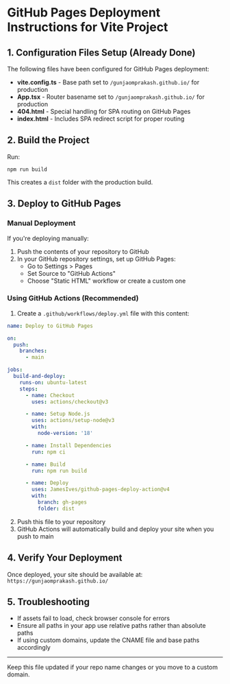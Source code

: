 # GitHub Pages Deployment Instructions for Vite Project

## 1. Configuration Files Setup (Already Done)

The following files have been configured for GitHub Pages deployment:

- **vite.config.ts** - Base path set to `/gunjaomprakash.github.io/` for production
- **App.tsx** - Router basename set to `/gunjaomprakash.github.io/` for production
- **404.html** - Special handling for SPA routing on GitHub Pages
- **index.html** - Includes SPA redirect script for proper routing

## 2. Build the Project

Run:
```
npm run build
```
This creates a `dist` folder with the production build.

## 3. Deploy to GitHub Pages

### Manual Deployment
If you're deploying manually:

1. Push the contents of your repository to GitHub
2. In your GitHub repository settings, set up GitHub Pages:
   - Go to Settings > Pages
   - Set Source to "GitHub Actions"
   - Choose "Static HTML" workflow or create a custom one

### Using GitHub Actions (Recommended)

1. Create a `.github/workflows/deploy.yml` file with this content:

```yaml
name: Deploy to GitHub Pages

on:
  push:
    branches:
      - main

jobs:
  build-and-deploy:
    runs-on: ubuntu-latest
    steps:
      - name: Checkout
        uses: actions/checkout@v3

      - name: Setup Node.js
        uses: actions/setup-node@v3
        with:
          node-version: '18'

      - name: Install Dependencies
        run: npm ci

      - name: Build
        run: npm run build

      - name: Deploy
        uses: JamesIves/github-pages-deploy-action@v4
        with:
          branch: gh-pages
          folder: dist
```

2. Push this file to your repository
3. GitHub Actions will automatically build and deploy your site when you push to main

## 4. Verify Your Deployment

Once deployed, your site should be available at:
`https://gunjaomprakash.github.io/`

## 5. Troubleshooting

- If assets fail to load, check browser console for errors
- Ensure all paths in your app use relative paths rather than absolute paths
- If using custom domains, update the CNAME file and base paths accordingly

---

Keep this file updated if your repo name changes or you move to a custom domain.
